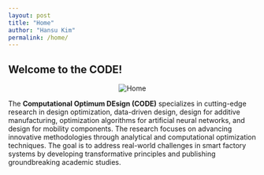 ```yaml
---
layout: post
title: "Home"
author: "Hansu Kim"
permalink: /home/
---
```

   
## Welcome to the CODE!   
   
<div style="display: flex; justify-content: center;">
  <img src="https://github.com/user-attachments/assets/82381ce1-c269-4668-9635-8874e6a59130" 
       alt="Home" 
       style="max-width: 100%; height: auto; width: auto; max-height: 75vh; object-fit: contain;">
</div>   

The **Computational Optimum DEsign (CODE)** specializes in cutting-edge research in design optimization, data-driven design, design for additive manufacturing, optimization algorithms for artificial neural networks, and design for mobility components. The research focuses on advancing innovative methodologies through analytical and computational optimization techniques. The goal is to address real-world challenges in smart factory systems by developing transformative principles and publishing groundbreaking academic studies.   
